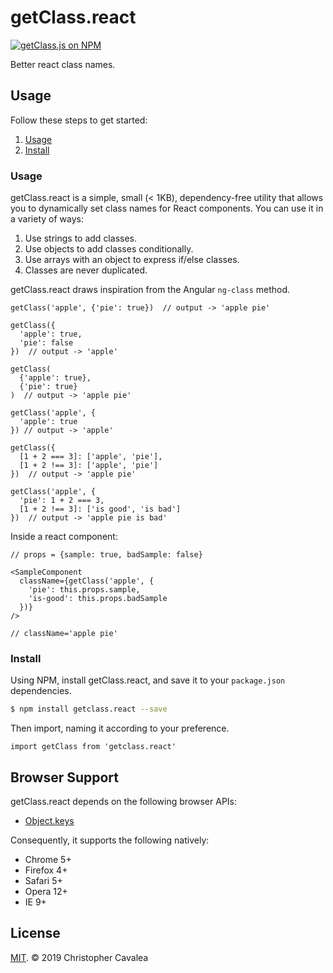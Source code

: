 # getClass.react

[![getClass.js on NPM](https://img.shields.io/npm/v/getclass.react.svg?style=flat-square)](https://www.npmjs.com/package/getclass.react)

Better react class names.

## Usage

Follow these steps to get started:

1. [Usage](#usage)
2. [Install](#install)

### Usage

getClass.react is a simple, small (< 1KB), dependency-free utility that allows you to dynamically set class names for React components.  You can use it in a variety of ways:

1. Use strings to add classes.
2. Use objects to add classes conditionally.
3. Use arrays with an object to express if/else classes.
4. Classes are never duplicated.

getClass.react draws inspiration from the Angular `ng-class` method.

```es6
getClass('apple', {'pie': true})  // output -> 'apple pie'

getClass({
  'apple': true,
  'pie': false
})  // output -> 'apple'

getClass(
  {'apple': true}, 
  {'pie': true}
)  // output -> 'apple pie'

getClass('apple', {
  'apple': true
}) // output -> 'apple'

getClass({
  [1 + 2 === 3]: ['apple', 'pie'],
  [1 + 2 !== 3]: ['apple', 'pie']
})  // output -> 'apple pie'

getClass('apple', {
  'pie': 1 + 2 === 3,
  [1 + 2 !== 3]: ['is good', 'is bad']
})  // output -> 'apple pie is bad'
```

Inside a react component:

```es6
// props = {sample: true, badSample: false}

<SampleComponent
  className={getClass('apple', {
    'pie': this.props.sample,
    'is-good': this.props.badSample
  })}
/>  

// className='apple pie'
```

### Install

Using NPM, install getClass.react, and save it to your `package.json` dependencies.

```bash
$ npm install getclass.react --save
```

Then import, naming it according to your preference.

```es6
import getClass from 'getclass.react'
```

## Browser Support

getClass.react depends on the following browser APIs:

* [Object.keys](https://developer.mozilla.org/en-US/docs/Web/JavaScript/Reference/Global_Objects/Object/keys)

Consequently, it supports the following natively:

* Chrome 5+
* Firefox 4+
* Safari 5+
* Opera 12+
* IE 9+

## License

[MIT](https://opensource.org/licenses/MIT). © 2019 Christopher Cavalea